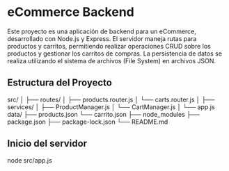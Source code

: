 # eCommerce Backend

Este proyecto es una aplicación de backend para un eCommerce, desarrollado con Node.js y Express. El servidor maneja rutas para productos y carritos, permitiendo realizar operaciones CRUD sobre los productos y gestionar los carritos de compras. La persistencia de datos se realiza utilizando el sistema de archivos (File System) en archivos JSON.

## Estructura del Proyecto

src/
│
├── routes/
│   ├── products.router.js
│   └── carts.router.js
│
├── services/
│   ├── ProductManager.js
│   └── CartManager.js
│
└── app.js
data/
├── products.json
└── carrito.json
├── node_modules
├── package.json
├── package-lock.json
└── README.md

## Inicio del servidor 

node src/app.js
 
